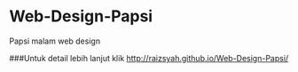 # Web-Design-Papsi
Papsi malam web design


###Untuk detail lebih lanjut klik http://raizsyah.github.io/Web-Design-Papsi/
